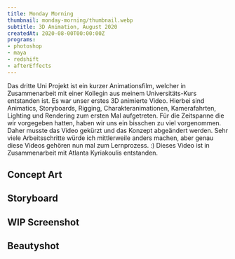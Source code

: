 ```yaml
---
title: Monday Morning
thumbnail: monday-morning/thumbnail.webp
subtitle: 3D Animation, August 2020
createdAt: 2020-08-00T00:00:00Z
programs:
- photoshop
- maya
- redshift
- afterEffects
---
```


Das dritte Uni Projekt ist ein kurzer Animationsfilm, welcher in Zusammenarbeit mit einer Kollegin aus meinem Universitäts-Kurs entstanden ist.
Es war unser erstes 3D animierte Video.
Hierbei sind Animatics, Storyboards, Rigging, Charakteranimationen, Kamerafahrten, Lighting und Rendering zum ersten Mal aufgetreten.
Für die Zeitspanne die wir vorgegeben hatten, haben wir uns ein bisschen zu viel vorgenommen. Daher musste das Video gekürzt und das Konzept abgeändert werden.
Sehr viele Arbeitsschritte würde ich mittlerweile anders machen, aber genau diese Videos gehören nun mal zum Lernprozess. :)
Dieses Video ist in Zusammenarbeit mit Atlanta Kyriakoulis entstanden.

<youtube-link video="gMUWjkDX2kY"></youtube-link>
<artstation-link artwork="zOXmA2"></artstation-link>

<asset-video src="monday-morning/monday_morning.webm"></asset-video>

## Concept Art
<asset-image src="monday-morning/01_concept_art.webp" alt="Concept Art"></asset-image>

## Storyboard
<asset-image src="monday-morning/02_storyboard.webp" alt="Storyboard"></asset-image>

## WIP Screenshot
<asset-image src="monday-morning/03_wip_bee.webp" alt="WIP Screenshot"></asset-image>

## Beautyshot
<asset-image src="monday-morning/04_render.webp" alt="Beautyshot"></asset-image>
